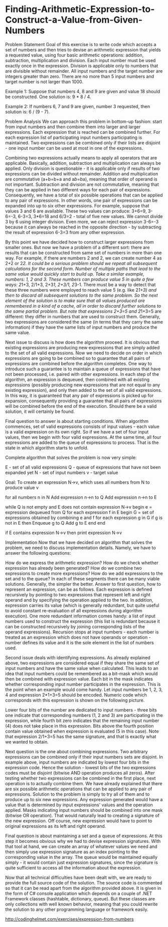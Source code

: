 # Finding-Arithmetic-Expression-to-Construct-a-Value-from-Given-Numbers

Problem Statement
Goal of this exercise is to write code which accepts a set of numbers and then tries to devise an arithmetic expression that yields a requested value, using four basic arithmetic operations: addition, subtraction, multiplication and division. Each input number must be used exactly once in the expression. Division is applicable only to numbers that are divisible without remainder. All input numbers and the target number are integers greater than zero. There are no more than 5 input numbers and target number is not larger than 1000.

Example 1: Suppose that numbers 4, 8 and 9 are given and value 18 should be constructed. One solution is: 9 * 8 / 4.

Example 2: If numbers 6, 7 and 9 are given, number 3 requested, then solution is: 6 / (9 - 7).

Problem Analysis
We can approach this problem in bottom-up fashion: start from input numbers and then combine them into larger and larger expressions. Each expression that is reached can be combined further. For each expression list of participating input numbers participating is maintained. Two expressions can be combined only if their lists are disjoint - one input number can be used at most in one of the expressions.

Combining two expressions actually means to apply all operators that are applicable. Basically, addition, subtraction and multiplication can always be applied. Only division is questionable - it is applicable only if results of two expressions can be divided without remainder. Addition and multiplication are commutative (a+b=b+a and a*b=b*a), meaning that order of operand is not important. Subtraction and division are not commutative, meaning that they can be applied in two different ways for each pair of expressions. Consequently, we have a total of six possible operations that can be applied to any pair of expressions. In other words, one pair of expressions can be expanded into up to six other expressions. For example, suppose that values 3 and 6 are available. These two values can produce: 3+6=9, 3-6=-3, 6-3=3, 3*6=18 and 6/3=2 - total of five new values. We cannot divide 3 by 6 using integer division. Even more, we can reject expression 3-6=-3 because it can always be reached in the opposite direction - by subtracting the result of expression 6-3=3 from any other expression.

By this point we have decided how to construct larger expressions from smaller ones. But now we have a problem of a different sort: there are results that can be constructed from same set of numbers in more than one way. For example, if there are numbers 2 and 2, we can create number 4 as 2+2 or 2*2. It could be a serious problem should we repeat all subsequent calculations for the second form. Number of multiple paths that lead to the same value would quickly start to build up. Take a similar example, numbers: 1, 2 and 3. These numbers can produce value 5 in quite a few ways: 2*1+3, 2/1+3, 2+3*1, 2+3/1, 2*3-1. There must be a way to detect that these three numbers were employed to reach value 5 (e.g. like 2*1+3) and then to discard all subsequent solutions to the same problem. So the next element of the solution is to make sure that all values produced are remembered in a kind of a cache, all in order to discard further solutions to the same partial problem. But note that expressions 2+3=5 and 2*1+3=5 are different: they differ in numbers that are used to construct them. Generally, two expressions are considered the same (in terms that they carry the same information) if they have the same lists of input numbers and produce the same value.

Next issue to discuss is how does the algorithm proceed. It is obvious that existing expressions are producing new expressions that are simply added to the set of all valid expressions. Now we need to decide on order in which expressions are going to be combined so to guarantee that all pairs of expressions are combined before the algorithm completes. One way to introduce such a guarantee is to maintain a queue of expressions that have not been processed, i.e. paired with other expressions. In each step of the algorithm, an expression is dequeued, then combined with all existing expressions (possibly producing new expressions that are not equal to any existing expression), and only then added to the set of all valid expressions. In this way, it is guaranteed that any pair of expressions is picked up for expansion, consequently providing a guarantee that all pairs of expressions will be combined before the end of the execution. Should there be a valid solution, it will certainly be found.

Final question to answer is about starting conditions. When algorithm commences, set of valid expressions consists of input values - each value is a valid expression on its own right. So if we have a set of four input values, then we begin with four valid expressions. At the same time, all four expressions are added to the queue of expressions to process. That is the state in which algorithm starts to unfold.


Complete algorithm that solves the problem is now very simple:

E - set of all valid expressions
Q - queue of expressions that have not been expanded yet
N - set of input numbers
v - target value

Goal: To create an expression N->v, which uses all numbers from N to produce value v

for all numbers n in N
    Add expression n->n to Q
    Add expression n->n to E

while Q is not empty and E does not contain expression N->v
    begin
        e = expression dequeued from Q
        for each expression f in E
            begin
                G = set of expressions obtained by combining e and f
                for each expression g in G
                    if g is not in E then
                        Enqueue g to Q
                        Add g to E
            end
    end

if E contains expression N->v then
    print expression N->v




Implementation
Now that we have decided on algorithm that solves the problem, we need to discuss implementation details. Namely, we have to answer the following questions:

How do we express the arithmetic expression?
How do we check whether expression has already been generated?
How do we combine two expressions to create more expressions?
How do we add expressions to the set and to the queue?
In each of these segments there can be many viable solutions. Generally, the simpler the better. Answer to first question, how to represent an expression, can be as follows. Each expression is defined recursively by pointing to two expressions that represent left and right operand and by specifying the operation applied to the two. In addition, expression carries its value (which is generally redundant, but quite useful to avoid constant re-evaluation of all expressions during algorithm execution). One more redundant information comes handy: a list of input numbers used to construct the expression (this list is redundant because it can be constructed recursively by joining corresponding lists of the operand expressions). Recursion stops at input numbers - each number is treated as an expression which does not have operands or operation - number defines its value and it is the sole element in the list of numbers used.

Second issue deals with identifying expressions. As already explained above, two expressions are considered equal if they share the same set of input numbers and have the same value when calculated. This leads to an idea that input numbers could be remembered as a bit-mask which would then be combined with expression value. Each bit in the mask indicates whether corresponding input number participates in the expression. This is the point when an example would come handy. Let input numbers be 1, 2, 3, 4 and expression 2*1+3=5 should be encoded. Numeric code which corresponds with this expression is shown on the following picture.

Lower four bits of the number are dedicated to input numbers - three bits one indicate that corresponding numbers (1, 2 and 3) are participating in the expression, while fourth bit zero indicates that the remaining input number (4) does not take place in this expression. Bits above the fourth position contain value obtained when expression is evaluated (5 in this case). Note that expression 2/1+3=5 has the same signature, and that is exactly what we wanted to obtain.

Next question is the one about combining expressions. Two arbitrary expressions can be combined only if their input numbers sets are disjoint. In example above, input numbers are indicated by lowest four bits in the expression code. Hence the solution - lowest bits of the two expressions codes must be disjoint (bitwise AND operation produces all zeros). After testing whether two expressions can be combined in the first place, next operation is to actually combine them. We have already explained that there are six possible arithmetic operations that can be applied to any pair of expressions. Solution to the problem is simply to try all of them and to produce up to six new expressions. Any expression generated would have a value that is determined by input expressions' values and the operation applied. Masks indicating input numbers should be combined into one mask (bitwise OR operation). That would naturally lead to creating a signature of the new expression. Off course, new expression would have to point to original expressions as its left and right operand.

Final question is about maintaining a set and a queue of expressions. At this step it becomes obvious why we had to devise expression signatures. With that tool at hand, we can create an array of whatever values we need and then simply use expression signature as an index pointing to the corresponding value in the array. The queue would be maintained equally simply - it would contain just expression signatures, since the signature is quite sufficient to access all the information about the expression.

Now that all technical difficulties have been dealt with, we are ready to provide the full source code of the solution. The source code is commented so that it can be read apart from the algorithm provided above. It is given in the form of C# console application which depends on a couple of .NET Framework classes (hashtable, dictionary, queue). But these classes are only collections with well known behavior, meaning that you could rewrite the solution to any other programming language or framework easily.

http://codinghelmet.com/exercises/expression-from-numbers
